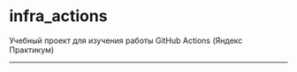 # infra_actions
Учебный проект для изучения работы GitHub Actions (Яндекс Практикум)
________________________________________________
